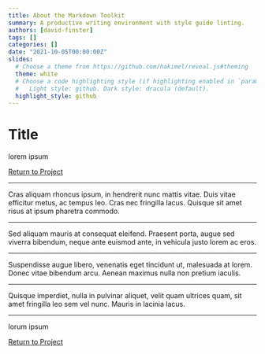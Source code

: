 ```yaml
---
title: About the Markdown Toolkit
summary: A productive writing environment with style guide linting.
authors: [david-finster]
tags: []
categories: []
date: "2021-10-05T00:00:00Z"
slides:
  # Choose a theme from https://github.com/hakimel/reveal.js#theming
  theme: white
  # Choose a code highlighting style (if highlighting enabled in `params.toml`)
  #   Light style: github. Dark style: dracula (default).
  highlight_style: github
---
```


# Title 

lorem ipsum

[Return to Project](/project/mdtk/)

---

Cras aliquam rhoncus ipsum, in hendrerit nunc mattis vitae. Duis vitae efficitur metus, ac tempus leo. Cras nec fringilla lacus. Quisque sit amet risus at ipsum pharetra commodo. 

--- 

Sed aliquam mauris at consequat eleifend. Praesent porta, augue sed viverra bibendum, neque ante euismod ante, in vehicula justo lorem ac eros. 

--- 

Suspendisse augue libero, venenatis eget tincidunt ut, malesuada at lorem. Donec vitae bibendum arcu. Aenean maximus nulla non pretium iaculis. 

--- 

Quisque imperdiet, nulla in pulvinar aliquet, velit quam ultrices quam, sit amet fringilla leo sem vel nunc. Mauris in lacinia lacus.

---

lorum ipsum

[Return to Project](/project/mdtk/)
